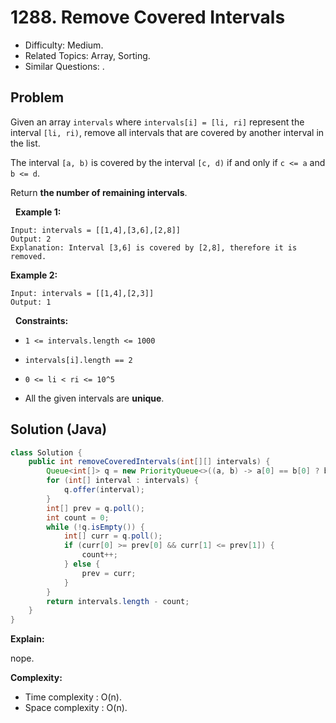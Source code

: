 # 1288. Remove Covered Intervals

- Difficulty: Medium.
- Related Topics: Array, Sorting.
- Similar Questions: .

## Problem

Given an array ```intervals``` where ```intervals[i] = [li, ri]``` represent the interval ```[li, ri)```, remove all intervals that are covered by another interval in the list.

The interval ```[a, b)``` is covered by the interval ```[c, d)``` if and only if ```c <= a``` and ```b <= d```.

Return **the number of remaining intervals**.

 
**Example 1:**

```
Input: intervals = [[1,4],[3,6],[2,8]]
Output: 2
Explanation: Interval [3,6] is covered by [2,8], therefore it is removed.
```

**Example 2:**

```
Input: intervals = [[1,4],[2,3]]
Output: 1
```

 
**Constraints:**


	
- ```1 <= intervals.length <= 1000```
	
- ```intervals[i].length == 2```
	
- ```0 <= li < ri <= 10^5```
	
- All the given intervals are **unique**.



## Solution (Java)

```java
class Solution {
    public int removeCoveredIntervals(int[][] intervals) {
        Queue<int[]> q = new PriorityQueue<>((a, b) -> a[0] == b[0] ? b[1] - a[1] : a[0] - b[0]);
        for (int[] interval : intervals) {
            q.offer(interval);
        }
        int[] prev = q.poll();
        int count = 0;
        while (!q.isEmpty()) {
            int[] curr = q.poll();
            if (curr[0] >= prev[0] && curr[1] <= prev[1]) {
                count++;
            } else {
                prev = curr;
            }
        }
        return intervals.length - count;
    }
}
```

**Explain:**

nope.

**Complexity:**

* Time complexity : O(n).
* Space complexity : O(n).

